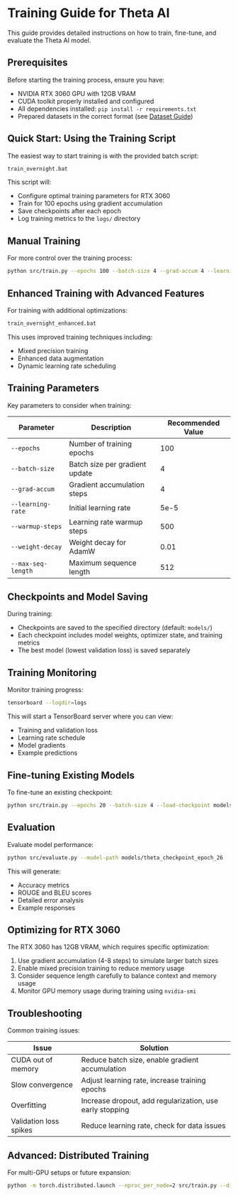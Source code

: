 # Training Guide for Theta AI

This guide provides detailed instructions on how to train, fine-tune, and evaluate the Theta AI model.

## Prerequisites

Before starting the training process, ensure you have:

- NVIDIA RTX 3060 GPU with 12GB VRAM
- CUDA toolkit properly installed and configured
- All dependencies installed: `pip install -r requirements.txt`
- Prepared datasets in the correct format (see [Dataset Guide](./dataset_guide.md))

## Quick Start: Using the Training Script

The easiest way to start training is with the provided batch script:

```bash
train_overnight.bat
```

This script will:

- Configure optimal training parameters for RTX 3060
- Train for 100 epochs using gradient accumulation
- Save checkpoints after each epoch
- Log training metrics to the `logs/` directory

## Manual Training

For more control over the training process:

```bash
python src/train.py --epochs 100 --batch-size 4 --grad-accum 4 --learning-rate 5e-5 --checkpoint-dir models/theta_custom
```

## Enhanced Training with Advanced Features

For training with additional optimizations:

```bash
train_overnight_enhanced.bat
```

This uses improved training techniques including:

- Mixed precision training
- Enhanced data augmentation
- Dynamic learning rate scheduling

## Training Parameters

Key parameters to consider when training:

| Parameter | Description | Recommended Value |
|-----------|-------------|------------------|
| `--epochs` | Number of training epochs | 100 |
| `--batch-size` | Batch size per gradient update | 4 |
| `--grad-accum` | Gradient accumulation steps | 4 |
| `--learning-rate` | Initial learning rate | 5e-5 |
| `--warmup-steps` | Learning rate warmup steps | 500 |
| `--weight-decay` | Weight decay for AdamW | 0.01 |
| `--max-seq-length` | Maximum sequence length | 512 |

## Checkpoints and Model Saving

During training:

- Checkpoints are saved to the specified directory (default: `models/`)
- Each checkpoint includes model weights, optimizer state, and training metrics
- The best model (lowest validation loss) is saved separately

## Training Monitoring

Monitor training progress:

```bash
tensorboard --logdir=logs
```

This will start a TensorBoard server where you can view:

- Training and validation loss
- Learning rate schedule
- Model gradients
- Example predictions

## Fine-tuning Existing Models

To fine-tune an existing checkpoint:

```bash
python src/train.py --epochs 20 --batch-size 4 --load-checkpoint models/theta_checkpoint_epoch_26
```

## Evaluation

Evaluate model performance:

```bash
python src/evaluate.py --model-path models/theta_checkpoint_epoch_26
```

This will generate:

- Accuracy metrics
- ROUGE and BLEU scores
- Detailed error analysis
- Example responses

## Optimizing for RTX 3060

The RTX 3060 has 12GB VRAM, which requires specific optimization:

1. Use gradient accumulation (4-8 steps) to simulate larger batch sizes
2. Enable mixed precision training to reduce memory usage
3. Consider sequence length carefully to balance context and memory usage
4. Monitor GPU memory usage during training using `nvidia-smi`

## Troubleshooting

Common training issues:

| Issue | Solution |
|-------|----------|
| CUDA out of memory | Reduce batch size, enable gradient accumulation |
| Slow convergence | Adjust learning rate, increase training epochs |
| Overfitting | Increase dropout, add regularization, use early stopping |
| Validation loss spikes | Reduce learning rate, check for data issues |

## Advanced: Distributed Training

For multi-GPU setups or future expansion:

```bash
python -m torch.distributed.launch --nproc_per_node=2 src/train.py --distributed
```
